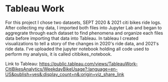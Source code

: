 # Tableau Work

For this project I chose two datasets, SEPT 2020 & 2021 citi bikes ride logs. After collecting my data, I imported both files into Jupyter Lab and began to aggregrate through each dataset to find phenomena and organize each files data before importing that data into Tableau. In tableau I created visualizations to tell a story of the changes in 2020's ride data, and 2021's ride data. I've uploaded the jupyter notebook holding all code used to perform my analysis, it is called citibikes_notebook.  

Link to Tableau: https://public.tableau.com/views/TableauWork-CitiBikesAnalytics/WeekdayBikeUsage?:language=en-US&publish=yes&:display_count=n&:origin=viz_share_link
